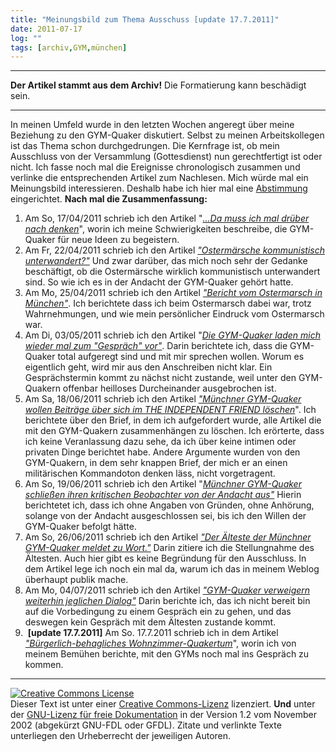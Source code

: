 ```yaml
---
title: "Meinungsbild zum Thema Ausschuss [update 17.7.2011]"
date: 2011-07-17
log: ""
tags: [archiv,GYM,münchen]
---
```

<hr><b>Der Artikel stammt aus dem Archiv!</b> Die Formatierung kann beschädigt sein.<hr>

In meinen Umfeld wurde in den letzten Wochen angeregt &uuml;ber meine Beziehung zu den GYM-Quaker diskutiert. Selbst zu meinen Arbeitskollegen ist das Thema schon durchgedrungen. Die Kernfrage ist, ob mein Ausschluss von der Versammlung (Gottesdienst) nun gerechtfertigt ist oder nicht.
Ich fasse noch mal die Ereignisse chronologisch zusammen und verlinke die entsprechenden Artikel zum Nachlesen. Mich w&uuml;rde mal ein Meinungsbild interessieren. Deshalb habe ich hier mal eine <a href="http://www.the-independent-friend.de/?q=node/765">Abstimmung</a> eingerichtet.
<b>Nach mal die Zusammenfassung:</b>
<ol>
    <li>Am So, 17/04/2011 schrieb ich den Artikel &quot;<a href="http://www.the-independent-friend.de/?q=node/727"><i>...Da muss ich mal dr&uuml;ber nach denken</i></a>&quot;, worin ich meine Schwierigkeiten beschreibe, die GYM-Quaker f&uuml;r neue Ideen zu begeistern.</li>
    <li>Am Fr, 22/04/2011 schrieb ich den Artikel <a href="http://www.the-independent-friend.de/?q=node/728"><i>&quot;Osterm&auml;rsche kommunistisch unterwandert?&quot;</i></a> Und zwar dar&uuml;ber, das mich noch sehr der Gedanke besch&auml;ftigt, ob die Osterm&auml;rsche wirklich kommunistisch unterwandert sind. So wie ich es in der Andacht der GYM-Quaker geh&ouml;rt hatte.</li>
    <li>Am Mo, 25/04/2011 schrieb ich den Artikel <a href="http://www.the-independent-friend.de/?q=node/733"><i>&quot;Bericht vom Ostermarsch in M&uuml;nchen&quot;</i></a>. Ich berichtete dass ich beim Ostermarsch dabei war, trotz Wahrnehmungen, und wie mein pers&ouml;nlicher Eindruck vom Ostermarsch war.</li>
    <li>Am Di, 03/05/2011 schrieb ich den Artikel &quot;<a href="http://www.the-independent-friend.de/?q=node/736"><i>Die GYM-Quaker laden mich wieder mal zum &quot;Gespr&auml;ch&quot; vor&quot;</i></a>. Darin berichtete ich, dass die GYM-Quaker total aufgeregt sind und mit mir sprechen wollen. Worum es eigentlich geht, wird mir aus den Anschreiben nicht klar. Ein Gespr&auml;chstermin kommt zu n&auml;chst nicht zustande, weil unter den GYM-Quakern offenbar heilloses Durcheinander ausgebrochen ist.</li>
    <li>Am Sa, 18/06/2011 schrieb ich den Artikel <a href="http://www.the-independent-friend.de/?q=node/750"><i>&quot;M&uuml;nchner GYM-Quaker wollen Beitr&auml;ge &uuml;ber sich im THE INDEPENDENT FRIEND l&ouml;schen</i></a>&quot;. Ich berichtete &uuml;ber den Brief, in dem ich aufgefordert wurde, alle Artikel die mit den GYM-Quakern zusammenh&auml;ngen zu l&ouml;schen. Ich er&ouml;rterte, dass ich keine Veranlassung dazu sehe, da ich &uuml;ber keine intimen oder privaten Dinge berichtet habe. Andere Argumente wurden von den GYM-Quakern, in dem sehr knappen Brief, der mich er an einen milit&auml;rischen Kommandoton denken l&auml;ss, nicht vorgetragent.</li>
    <li>Am So, 19/06/2011 schrieb ich den Artikel &quot;<a href="http://www.the-independent-friend.de/?q=node/753"><i>M&uuml;nchner GYM-Quaker schlie&szlig;en ihren kritischen Beobachter von der Andacht aus&quot;</i></a> Hierin berichtetet ich, dass ich ohne Angaben von Gr&uuml;nden, ohne Anh&ouml;rung, solange von der Andacht ausgeschlossen sei, bis ich den Willen der GYM-Quaker befolgt h&auml;tte.</li>
    <li>Am So, 26/06/2011 schrieb ich den Artikel <a href="http://www.the-independent-friend.de/?q=node/756"><i>&quot;Der &Auml;lteste der M&uuml;nchner GYM-Quaker meldet zu Wort.&quot;</i></a> Darin zitiere ich die Stellungnahme des &Auml;ltesten. Auch hier gibt es keine Begr&uuml;ndung f&uuml;r den Ausschluss. In dem Artikel lege ich noch ein mal da, warum ich das in meinem Weblog &uuml;berhaupt publik mache.</li>
    <li>Am Mo, 04/07/2011 schrieb ich den Artikel <a href="http://www.the-independent-friend.de/?q=node/758"><i>&quot;GYM-Quaker verweigern weiterhin jeglichen Dialog&quot;</i></a> Darin berichte ich, das ich nicht bereit bin auf die Vorbedingung zu einem Gespr&auml;ch ein zu gehen, und das deswegen kein Gespr&auml;ch mit dem &Auml;ltesten zustande kommt.</li>
    <li>&nbsp;<b>[update 17.7.2011]</b> Am So. 17.7.2011 schrieb ich in dem Artikel <i><a href="http://www.the-independent-friend.de/?q=node/767">&quot;B&uuml;rgerlich-behagliches Wohnzimmer-Quakertum</a></i>&quot;, worin ich von meinem Bem&uuml;hen berichte, mit den GYMs noch mal ins Gespr&auml;ch zu kommen.</li>
</ol>
<hr />
<a rel="license" href="http://creativecommons.org/licenses/by-sa/3.0/de/"><img alt="Creative Commons License" style="border-width: 0pt;" src="http://i.creativecommons.org/l/by-sa/3.0/de/88x31.png" /></a><br />
Dieser <span xmlns:dc="http://purl.org/dc/elements/1.1/" href="http://purl.org/dc/dcmitype/Text" rel="dc:type">Text</span> ist unter einer <a rel="license" href="http://creativecommons.org/licenses/by-sa/3.0/de/">Creative Commons-Lizenz</a> lizenziert. <b>Und</b> unter der <a href="http://de.wikipedia.org/wiki/GFDL">GNU-Lizenz f&uuml;r freie Dokumentation</a> in der Version 1.2 vom November 2002 (abgek&uuml;rzt GNU-FDL oder GFDL). Zitate und verlinkte Texte unterliegen den Urheberrecht der jeweiligen Autoren.
